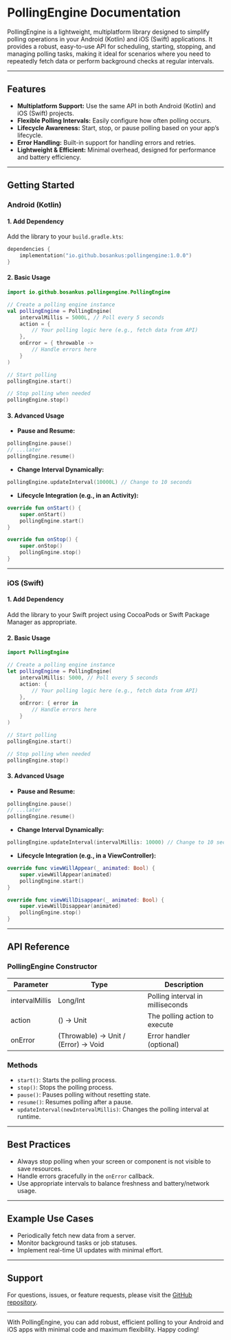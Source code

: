 # PollingEngine Documentation

PollingEngine is a lightweight, multiplatform library designed to simplify polling operations in your Android (Kotlin)
and iOS (Swift) applications. It provides a robust, easy-to-use API for scheduling, starting, stopping, and managing
polling tasks, making it ideal for scenarios where you need to repeatedly fetch data or perform background checks at
regular intervals.

---

## Features

- **Multiplatform Support:** Use the same API in both Android (Kotlin) and iOS (Swift) projects.
- **Flexible Polling Intervals:** Easily configure how often polling occurs.
- **Lifecycle Awareness:** Start, stop, or pause polling based on your app’s lifecycle.
- **Error Handling:** Built-in support for handling errors and retries.
- **Lightweight & Efficient:** Minimal overhead, designed for performance and battery efficiency.

---

## Getting Started

### Android (Kotlin)

#### 1. Add Dependency

Add the library to your `build.gradle.kts`:

```kotlin
dependencies {
    implementation("io.github.bosankus:pollingengine:1.0.0")
}
```

#### 2. Basic Usage

```kotlin
import io.github.bosankus.pollingengine.PollingEngine

// Create a polling engine instance
val pollingEngine = PollingEngine(
    intervalMillis = 5000L, // Poll every 5 seconds
    action = {
        // Your polling logic here (e.g., fetch data from API)
    },
    onError = { throwable ->
        // Handle errors here
    }
)

// Start polling
pollingEngine.start()

// Stop polling when needed
pollingEngine.stop()
```

#### 3. Advanced Usage

- **Pause and Resume:**

```kotlin
pollingEngine.pause()
// ...later
pollingEngine.resume()
```

- **Change Interval Dynamically:**

```kotlin
pollingEngine.updateInterval(10000L) // Change to 10 seconds
```

- **Lifecycle Integration (e.g., in an Activity):**

```kotlin
override fun onStart() {
    super.onStart()
    pollingEngine.start()
}

override fun onStop() {
    super.onStop()
    pollingEngine.stop()
}
```

---

### iOS (Swift)

#### 1. Add Dependency

Add the library to your Swift project using CocoaPods or Swift Package Manager as appropriate.

#### 2. Basic Usage

```swift
import PollingEngine

// Create a polling engine instance
let pollingEngine = PollingEngine(
    intervalMillis: 5000, // Poll every 5 seconds
    action: {
        // Your polling logic here (e.g., fetch data from API)
    },
    onError: { error in
        // Handle errors here
    }
)

// Start polling
pollingEngine.start()

// Stop polling when needed
pollingEngine.stop()
```

#### 3. Advanced Usage

- **Pause and Resume:**

```swift
pollingEngine.pause()
// ...later
pollingEngine.resume()
```

- **Change Interval Dynamically:**

```swift
pollingEngine.updateInterval(intervalMillis: 10000) // Change to 10 seconds
```

- **Lifecycle Integration (e.g., in a ViewController):**

```swift
override func viewWillAppear(_ animated: Bool) {
    super.viewWillAppear(animated)
    pollingEngine.start()
}

override func viewWillDisappear(_ animated: Bool) {
    super.viewWillDisappear(animated)
    pollingEngine.stop()
}
```

---

## API Reference

### PollingEngine Constructor

| Parameter      | Type                                  | Description                      |
|----------------|---------------------------------------|----------------------------------|
| intervalMillis | Long/Int                              | Polling interval in milliseconds |
| action         | () -> Unit                            | The polling action to execute    |
| onError        | (Throwable) -> Unit / (Error) -> Void | Error handler (optional)         |

### Methods

- `start()`: Starts the polling process.
- `stop()`: Stops the polling process.
- `pause()`: Pauses polling without resetting state.
- `resume()`: Resumes polling after a pause.
- `updateInterval(newIntervalMillis)`: Changes the polling interval at runtime.

---

## Best Practices

- Always stop polling when your screen or component is not visible to save resources.
- Handle errors gracefully in the `onError` callback.
- Use appropriate intervals to balance freshness and battery/network usage.

---

## Example Use Cases

- Periodically fetch new data from a server.
- Monitor background tasks or job statuses.
- Implement real-time UI updates with minimal effort.

---

## Support

For questions, issues, or feature requests, please visit
the [GitHub repository](https://github.com/bosankus/pollingengine).

---

With PollingEngine, you can add robust, efficient polling to your Android and iOS apps with minimal code and maximum
flexibility. Happy coding!

